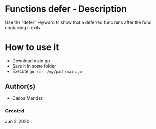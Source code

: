 #  Functions defer - Description

Use the “defer” keyword to show that a deferred func runs after the func containing it exits.

# How to use it

* Download main.go
* Save it in some folder
* Execute `go run ./my/path/main.go`

## Author(s)

* Carlos Mendez

### Created

Jun 2, 2020